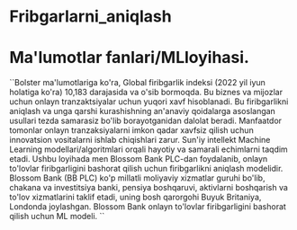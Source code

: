 # Fribgarlarni_aniqlash

<h1>Ma'lumotlar fanlari/MLloyihasi.</h1> 
``Bolster ma'lumotlariga ko'ra, Global firibgarlik indeksi (2022 yil iyun holatiga ko'ra) 10,183 darajasida va o'sib bormoqda. Bu biznes va mijozlar uchun onlayn tranzaktsiyalar uchun yuqori xavf hisoblanadi. Bu firibgarlikni aniqlash va unga qarshi kurashishning an'anaviy qoidalarga asoslangan usullari tezda samarasiz bo'lib borayotganidan dalolat beradi. Manfaatdor tomonlar onlayn tranzaksiyalarni imkon qadar xavfsiz qilish uchun innovatsion vositalarni ishlab chiqishlari zarur. Sun'iy intellekt Machine Learning modellari/algoritmlari orqali hayotiy va samarali echimlarni taqdim etadi. Ushbu loyihada men Blossom Bank PLC-dan foydalanib, onlayn to'lovlar firibgarligini bashorat qilish uchun firibgarlikni aniqlash modelidir. Blossom Bank (BB PLC) ko'p millatli moliyaviy xizmatlar guruhi bo'lib, chakana va investitsiya banki, pensiya boshqaruvi, aktivlarni boshqarish va to'lov xizmatlarini taklif etadi, uning bosh qarorgohi Buyuk Britaniya, Londonda joylashgan. Blossom Bank onlayn to'lovlar firibgarligini bashorat qilish uchun ML modeli. ``
